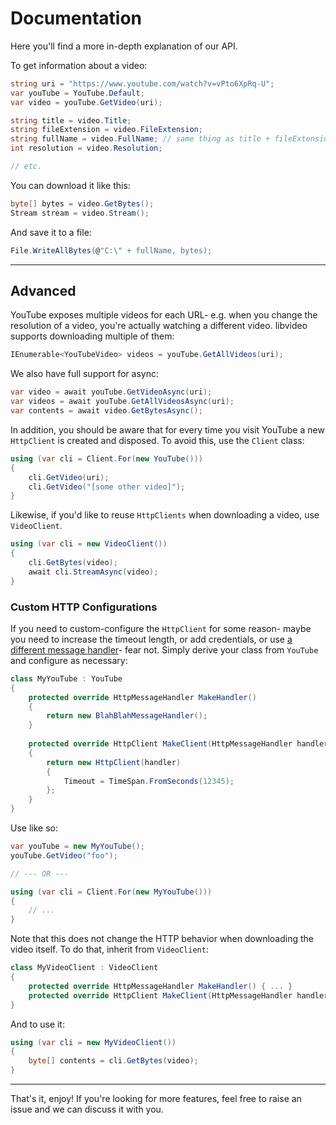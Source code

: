 # Documentation

Here you'll find a more in-depth explanation of our API.

To get information about a video:

```csharp
string uri = "https://www.youtube.com/watch?v=vPto6XpRq-U";
var youTube = YouTube.Default;
var video = youTube.GetVideo(uri);

string title = video.Title;
string fileExtension = video.FileExtension;
string fullName = video.FullName; // same thing as title + fileExtension
int resolution = video.Resolution;

// etc.
```

You can download it like this:

```csharp
byte[] bytes = video.GetBytes();
Stream stream = video.Stream();
```

And save it to a file:

```csharp
File.WriteAllBytes(@"C:\" + fullName, bytes);
```

---

## Advanced

YouTube exposes multiple videos for each URL- e.g. when you change the resolution of a video, you're actually watching a different video. libvideo supports downloading multiple of them:

```csharp
IEnumerable<YouTubeVideo> videos = youTube.GetAllVideos(uri);
```

We also have full support for async:

```csharp
var video = await youTube.GetVideoAsync(uri);
var videos = await youTube.GetAllVideosAsync(uri);
var contents = await video.GetBytesAsync();
```

In addition, you should be aware that for every time you visit YouTube a new `HttpClient` is created and disposed. To avoid this, use the `Client` class:

```csharp
using (var cli = Client.For(new YouTube()))
{
    cli.GetVideo(uri);
    cli.GetVideo("[some other video]");
}
```

Likewise, if you'd like to reuse `HttpClients` when downloading a video, use `VideoClient`.

```csharp
using (var cli = new VideoClient())
{
    cli.GetBytes(video);
    await cli.StreamAsync(video);
}
```

### Custom HTTP Configurations

If you need to custom-configure the `HttpClient` for some reason- maybe you need to increase the timeout length, or add credentials, or use [a different message handler](https://github.com/paulcbetts/ModernHttpClient)- fear not. Simply derive your class from `YouTube` and configure as necessary:

```csharp
class MyYouTube : YouTube
{
    protected override HttpMessageHandler MakeHandler()
    {
        return new BlahBlahMessageHandler();
    }
    
    protected override HttpClient MakeClient(HttpMessageHandler handler)
    {
        return new HttpClient(handler)
        {
            Timeout = TimeSpan.FromSeconds(12345);
        };
    }
}
```

Use like so:

```csharp
var youTube = new MyYouTube();
youTube.GetVideo("foo");

// --- OR ---

using (var cli = Client.For(new MyYouTube()))
{
    // ...
}
```

Note that this does not change the HTTP behavior when downloading the video itself. To do that, inherit from `VideoClient`:

```csharp
class MyVideoClient : VideoClient
{
    protected override HttpMessageHandler MakeHandler() { ... }
    protected override HttpClient MakeClient(HttpMessageHandler handler) { ... }
}
```

And to use it:

```csharp
using (var cli = new MyVideoClient())
{
    byte[] contents = cli.GetBytes(video);
}
```

---

That's it, enjoy! If you're looking for more features, feel free to raise an issue and we can discuss it with you.
